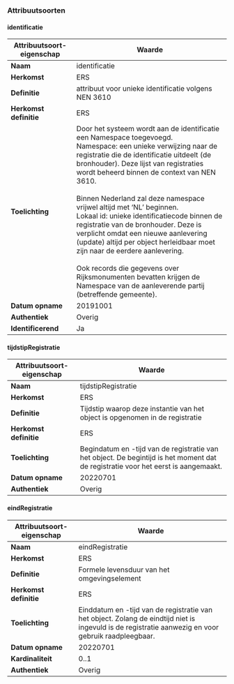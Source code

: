 ﻿### Attribuutsoorten
#### identificatie
| **Attribuutsoort-eigenschap** | **Waarde** |
| ---- | ---- |
| **Naam** | identificatie |
| **Herkomst** | ERS |
| **Definitie** | attribuut voor unieke identificatie volgens NEN 3610 |
| **Herkomst definitie** | ERS |
| **Toelichting** | Door het systeem wordt aan de identificatie een Namespace toegevoegd.<br />Namespace: een unieke verwijzing naar de registratie die de identificatie uitdeelt (de bronhouder). Deze lijst van registraties wordt beheerd binnen de context van NEN 3610.<br /><br />Binnen Nederland zal deze namespace vrijwel altijd met ‘NL’ beginnen.<br />Lokaal id: unieke identificatiecode binnen de registratie van de bronhouder. Deze is verplicht omdat een nieuwe aanlevering (update) altijd per object herleidbaar moet zijn naar de eerdere aanlevering.<br /><br />Ook records die gegevens over Rijksmonumenten bevatten krijgen de Namespace van de aanleverende partij (betreffende gemeente). |
| **Datum opname** | 20191001 |
| **Authentiek** | Overig |
| **Identificerend** | Ja |

#### tijdstipRegistratie
| **Attribuutsoort-eigenschap** | **Waarde** |
| ---- | ---- |
| **Naam** | tijdstipRegistratie |
| **Herkomst** | ERS |
| **Definitie** | Tijdstip waarop deze instantie van het object is opgenomen in de registratie |
| **Herkomst definitie** | ERS |
| **Toelichting** | Begindatum en -tijd van de registratie van het object. De begintijd is het moment dat de registratie voor het eerst is aangemaakt. |
| **Datum opname** | 20220701 |
| **Authentiek** | Overig |

#### eindRegistratie
| **Attribuutsoort-eigenschap** | **Waarde** |
| ---- | ---- |
| **Naam** | eindRegistratie |
| **Herkomst** | ERS |
| **Definitie** | Formele levensduur van het omgevingselement |
| **Herkomst definitie** | ERS |
| **Toelichting** | Einddatum en -tijd van de registratie van het object. Zolang de eindtijd niet is ingevuld is de registratie aanwezig en voor gebruik raadpleegbaar. |
| **Datum opname** | 20220701 |
| **Kardinaliteit** | 0..1 |
| **Authentiek** | Overig |

